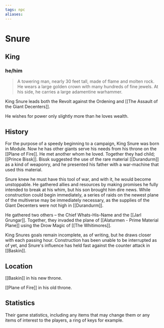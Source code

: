 ```yaml
---
tags: npc
aliases:
---
```

# Snure
## King
### he/him

> A towering man, nearly 30 feet tall, made of flame and molten rock. He wears a large golden crown with many hundreds of fine jewels. At his side, he carries a large adamentine warhammer.

King Snure leads both the Revolt against the Ordening and [[The Assault of the Giant Decenters]]. 

He wishes for power only slightly more than he loves wealth.

## History
For the purpose of a speedy beginning to a campaign, King Snure was born in Module. Now he has other giants serve his needs from his throne on the [[Plane of Fire]]. He met another whom he loved. Together they had child; [[Prince Bissk]]. Bissk suggested the use of the rare material [[Durandurm]] as a kind of weaponry, and he presented his father with a war-machine that used this material.

Snure knew he must have this tool of war, and with it, he would become unstoppable. He gathered allies and resources by making promises he fully intended to break at his whim, but his son brought him dire news. While construction could begin immediately, a series of raids on the newest plane of the multiverse may be immediately necessary, as the supplies of the Giant Decenters were not high in [[Durandurm]].

He gathered two others – the Chief Whats-His-Name and the [[Jarl Grungar]]. Together, they invaded the plane of [[Alaturmen - Prime Material Plane]] using the Drow Magic of [[The Whitimores]].

King Snures goals remain incomplete, as of writing, but he draws closer with each passing hour. Construction has been unable to be interrupted as of yet, and Snure's influence has held fast against the counter attack in [[Baskin]].

## Location
[[Baskin]] in his new throne.

[[Plane of Fire]] in his old throne.

## Statistics
Their game statistics, including any items that may change them or any items of interest to the players, a ring of keys for example.